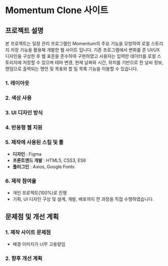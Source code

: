 # Momentum Clone 사이트
## 프로젝트 설명
본 프로젝트는 일정 관리 프로그램인 Momentum의 주요 기능을 모방하여 로컬 스토리지 저장 기능을 활용해 개발한 웹 사이트 입니다.
기존 프로그램에서 변화를 준 UI/UX 디자인을 구상한 후 웹 표준을 준수하여 구현하였고 사용자는 입력한 데이터를 로컬 스토리지에 저장할 수 있으며 테마 변경, 현재 날짜와 시간, 위치를 기반으로 한 날씨 정보, 랜덤으로 출력되는 명언 및 목표와 할 일 목록 기능을 이용할 수 있습니다.

### 1. 레이아웃

### 2. 색상 사용

### 3. UI 디자인 방식

### 4. 반응형 웹 지원

### 5. 제작에 사용된 스킬 및 툴
- **디자인** : Figma
- **프론트엔드 개발** : HTML5, CSS3, ES6
- **플러그인** : Axios, Google Fonts

### 6. 제작 참여율
- 개인 프로젝트(100%)로 진행
- 기획, UI 디자인 구상 및 설계, 개발, 배포까지 전 과정을 직접 수행하였습니다. 

## 문제점 및 개선 계획
### 1. 제작 사이트 문제점
- 배경 이미지가 너무 고용량임

### 2. 향후 개선 계획
